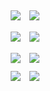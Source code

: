 <!DOCTYPE html>
<html lang="en">
<head>
    <link rel="stylesheet" href="assets/bootstrap-4.6.2-dist/css/bootstrap.min.css">
    <style>
        .container {
            background: #f9f9f9;
        }
        .flex-column {
            max-width: 260px;
        }
        img {
            margin: 5px;
        }
        .scale {
            transform: scaleY(1.05);
            padding-top: 5px; 
        }
    </style>
</head>
<body>
    <div class="container-fluid">
    <div class="d-flex flex-row flex-wrap justify-content-center">
        <div class="d-flex flex-column">
            <img src="https://images.unsplash.com/photo-1485963631004-f2f00b1d6606?auto=format&fit=crop&w=668&q=80" class="img-fluid">
            <img src="https://images.unsplash.com/photo-1502865787650-3f8318917153?auto=format&fit=crop&w=334&q=80" class="img-fluid">
        </div>
        <div class="d-flex flex-column">
            <img src="https://images.unsplash.com/photo-1500816558239-6b91f4256ead?auto=format&fit=crop&w=331&q=80" class="img-fluid">
            <img src="https://images.unsplash.com/photo-1487376318617-f43c7b41e2e2?auto=format&fit=crop&w=750&q=80" class="img-fluid scale">
        </div>
        <div class="d-flex flex-column">
            <img src="https://images.unsplash.com/photo-1497888329096-51c27beff665?auto=format&fit=crop&w=751&q=80" class="img-fluid scale mb-2">
            <img src="https://images.unsplash.com/photo-1505253468034-514d2507d914?auto=format&fit=crop&w=334&q=80"  class="img-fluid">
        </div>
        <div class="d-flex flex-column">
            <img src="https://images.unsplash.com/photo-1502550900787-e956c314a221?auto=format&fit=crop&w=334&q=80" class="img-fluid m-1 p-1">
            <img src="https://images.unsplash.com/photo-1455853659719-4b521eebc76d?auto=format&fit=crop&w=750&q=80" class="img-fluid image m-1 p-1">
        </div>
    </div>
</div>
</body>
<script src="assets/bootstrap-4.6.2-dist/js/bootstrap.min.js"></script>
</html>